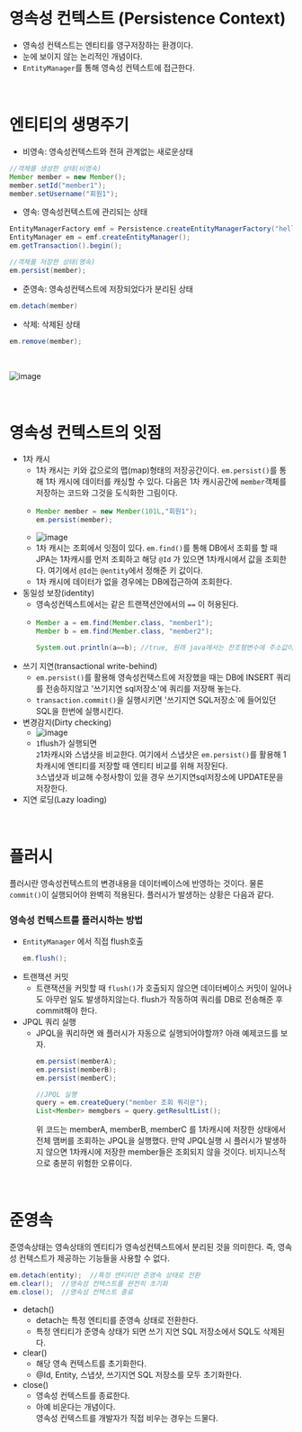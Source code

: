 # 영속성 컨텍스트 (Persistence Context)
- 영속성 컨텍스트는 엔티티를 영구저장하는 환경이다.
- 눈에 보이지 않는 논리적인 개념이다.
- `EntityManager`를 통해 영속성 컨텍스트에 접근한다.

<br>

# 엔티티의 생명주기 
- 비영속: 영속성컨텍스트와 전혀 관계없는 새로운상태

```java
//객체를 생성한 상태(비영속)
Member member = new Member();
member.setId("member1");
member.setUsername("회원1");
```

- 영속: 영속성컨텍스트에 관리되는 상태

```java
EntityManagerFactory emf = Persistence.createEntityManagerFactory("hello");
EntityManager em = emf.createEntityManager();
em.getTransaction().begin();

//객체를 저장한 상태(영속)
em.persist(member);
```

- 준영속: 영속성컨텍스트에 저장되었다가 분리된 상태

```java
em.detach(member)
```

- 삭제: 삭제된 상태

```java
em.remove(member);
```

<br>

![image](https://github.com/oyatrij/my-study/assets/118187065/ad4a6db3-fae4-4f05-804f-002116a7571b)

<br>

# 영속성 컨텍스트의 잇점
- 1차 캐시
  - 1차 캐시는 키와 값으로의 맵(map)형태의 저장공간이다. `em.persist()`를 통해 1차 캐시에 데이터를 캐싱할 수 있다. 다음은 1차 캐시공간에 `member`객체를 저장하는 코드와 그것을 도식화한 그림이다.
  - ```java
    Member member = new Member(101L,"회원1");
    em.persist(member);
    ```
  - ![image](https://github.com/oyatrij/my-study/assets/118187065/25f1eaf4-d5a7-41e4-8478-8247a464f347)
  - 1차 캐시는 조회에서 잇점이 있다. `em.find()`를 통해 DB에서 조회를 할 때 JPA는 1차캐시를 먼저 조회하고 해당 `@Id` 가 있으면 1차캐시에서 값을 조회한다. 여기에서 `@Id`는 `@entity`에서 정해준 키 값이다.
  - 1차 캐시에 데이터가 없을 경우에는 DB에접근하여 조회한다.
- 동일성 보장(identity)
  - 영속성컨텍스트에서는 같은 트랜잭션안에서의 `==` 이 허용된다.
  - ```java
    Member a = em.find(Member.class, "member1");
    Member b = em.find(Member.class, "member2");

    System.out.println(a==b); //true, 원래 java에서는 찬조형변수에 주소값이 저장되기때문에 false이다.
    ```
- 쓰기 지연(transactional write-behind)
  - `em.persist()`를 활용해 영속성컨택스트에 저장했을 때는 DB에 INSERT 쿼리를 전송하지않고 '쓰기지연 sql저장소'에 쿼리를 저장해 놓는다.
  - `transaction.commit()`을 실행시키면 '쓰기지연 SQL저장소`에 들어있던 SQL을 한번에 실행시킨다.
- 변경감지(Dirty checking)
  - ![image](https://github.com/oyatrij/my-study/assets/118187065/9b60aefb-a70a-4e3d-85b2-2e6198edc64d)
  - `1`flush가 실행되면<br>
    `2`1차캐시와 스냅샷을 비교한다. 여기에서 스냅샷은 `em.persist()`를 활용해 1차캐시에 엔티티를 저장할 때 엔티티 비교를 위해 저장된다.<br>
    `3`스냅샷과 비교해 수정사항이 있을 경우 쓰기지연sql저장소에 UPDATE문을 저장한다.
- 지연 로딩(Lazy loading)

<br>

# 플러시
플러시란 영속성컨텍스트의 변경내용을 데이터베이스에 반영하는 것이다. 물론 `commit()`이 실행되어야 완벽히 적용된다. 플러시가 발생하는 상황은 다음과 같다.



### 영속성 컨텍스트를 플러시하는 방법
- `EntityManager` 에서 직접 flush호출
  ```java
  em.flush();
  ```
- 트랜잭션 커밋
  - 트랜잭션을 커밋할 때 `flush()`가 호출되지 않으면 데이터베이스 커밋이 일어나도 아무런 일도 발생하지않는다. flush가 작동하여 쿼리를 DB로 전송해준 후 commit해야 한다.
- JPQL 쿼리 실행
  - JPQL을 쿼리하면 왜 플러시가 자동으로 실행되어야할까? 아래 예제코드를 보자.
    ```java
    em.persist(memberA);
    em.persist(memberB);
    em.persist(memberC);

    //JPQL 실행
    query = em.createQuery("member 조회 쿼리문");
    List<Member> memgbers = query.getResultList();
    ```
    위 코드는 memberA, memberB, memberC 를 1차캐시에 저장한 상태에서 전체 맴버를 조회하는 JPQL을 실행했다. 만약 JPQL실행 시 플러시가 발생하지 않으면 1차캐시에 저장한 member들은 조회되지 않을 것이다. 비지니스적으로 충분히 위험한 오류이다.

<br>

# 준영속
준영속상태는 영속상태의 엔티티가 영속성컨텍스트에서 분리된 것을 의미한다. 즉, 영속성 컨텍스트가 제공하는 기능들을 사용할 수 없다.

```java
em.detach(entity);  //특정 엔티티만 준영속 상태로 전환
em.clear();  //영속성 컨텍스트를 완전히 초기화
em.close();  //영속성 컨텍스트 종료
```

- detach()
  - detach는 특정 엔티티를 준영속 상태로 전환한다.
  - 특정 엔티티가 준영속 상태가 되면 쓰기 지연 SQL 저장소에서 SQL도 삭제된다.
- clear()
  - 해당 영속 컨텍스트를 초기화한다.
  - @Id, Entity, 스냅샷, 쓰기지연 SQL 저장소를 모두 초기화한다.
- close()
  - 영속성 컨텍스트를 종료한다.
  - 아예 비운다는 개념이다.<br>
영속성 컨텍스트를 개발자가 직접 비우는 경우는 드물다.
 


    
